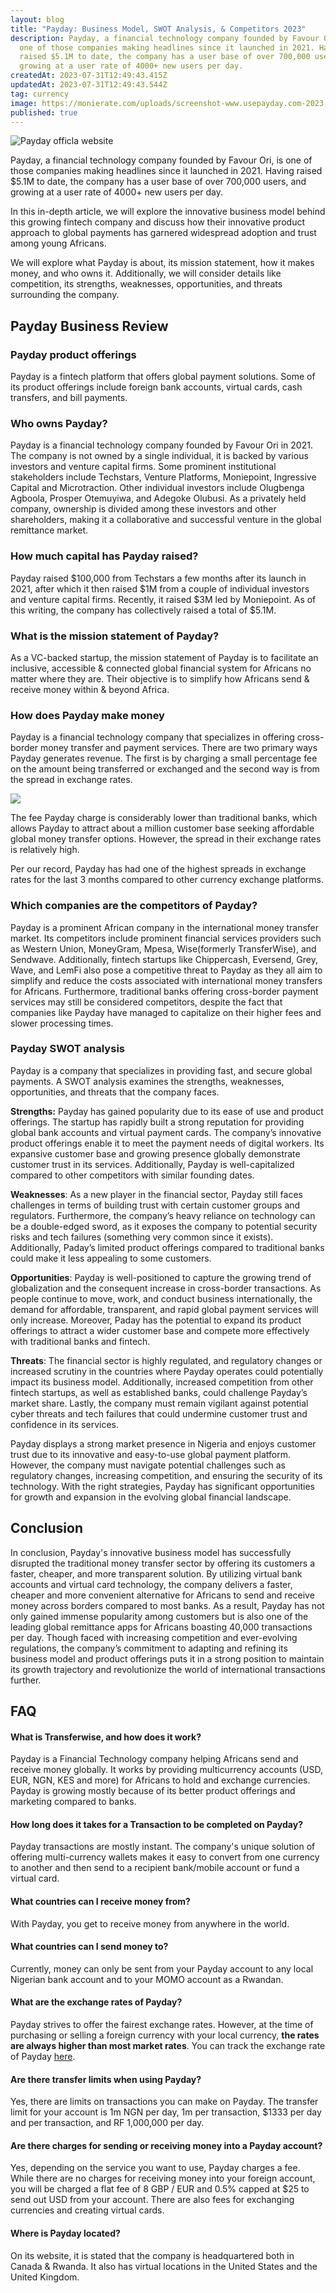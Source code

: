 ```yaml
---
layout: blog
title: "Payday: Business Model, SWOT Analysis, & Competitors 2023"
description: Payday, a financial technology company founded by Favour Ori, is
  one of those companies making headlines since it launched in 2021. Having
  raised $5.1M to date, the company has a user base of over 700,000 users, and
  growing at a user rate of 4000+ new users per day.
createdAt: 2023-07-31T12:49:43.415Z
updatedAt: 2023-07-31T12:49:43.544Z
tag: currency
image: https://monierate.com/uploads/screenshot-www.usepayday.com-2023.07.17-09_02_58.png
published: true
---
```

![Payday officla website](https://monierate.com/uploads/screenshot-www.usepayday.com-2023.07.17-09_02_58.png)

Payday, a financial technology company founded by Favour Ori, is one of those companies making headlines since it launched in 2021. Having raised $5.1M to date, the company has a user base of over 700,000 users, and growing at a user rate of 4000+ new users per day.

In this in-depth article, we will explore the innovative business model behind this growing fintech company and discuss how their innovative product approach to global payments has garnered widespread adoption and trust among young Africans.

We will explore what Payday is about, its mission statement, how it makes money, and who owns it. Additionally, we will consider details like competition, its strengths, weaknesses, opportunities, and threats surrounding the company.

## Payday Business Review

### Payday product offerings
Payday is a fintech platform that offers global payment solutions. Some of its product offerings include foreign bank accounts, virtual cards, cash transfers, and bill payments.

### Who owns Payday?
Payday is a financial technology company founded by Favour Ori in 2021. The company is not owned by a single individual, it is backed by various investors and venture capital firms. Some prominent institutional stakeholders include Techstars, Venture Platforms, Moniepoint, Ingressive Capital and Microtraction. Other individual investors include Olugbenga Agboola, Prosper Otemuyiwa, and Adegoke Olubusi. As a privately held company, ownership is divided among these investors and other shareholders, making it a collaborative and successful venture in the global remittance market.

### How much capital has Payday raised?
Payday raised $100,000 from Techstars a few months after its launch in 2021, after which it then raised $1M from a couple of individual investors and venture capital firms. Recently, it raised $3M led by Moniepoint. As of this writing, the company has collectively raised a total of $5.1M.

### What is the mission statement of Payday?
As a VC-backed startup, the mission statement of Payday is to facilitate an inclusive, accessible & connected global financial system for Africans no matter where they are. Their objective is to simplify how Africans send & receive money within & beyond Africa.

### How does Payday make money
Payday is a financial technology company that specializes in offering cross-border money transfer and payment services. There are two primary ways Payday generates revenue. The first is by charging a small percentage fee on the amount being transferred or exchanged and the second way is from the spread in exchange rates.
  

![](https://monierate.com/uploads/screenshot_20230713-123317.jpg)

The fee Payday charge is considerably lower than traditional banks, which allows Payday to attract about a million customer base seeking affordable global money transfer options. However, the spread in their exchange rates is relatively high.

Per our record, Payday has had one of the highest spreads in exchange rates for the last 3 months compared to other currency exchange platforms.

### Which companies are the competitors of Payday?
Payday is a prominent African company in the international money transfer market. Its competitors include prominent financial services providers such as Western Union, MoneyGram, Mpesa, Wise(formerly TransferWise), and Sendwave. Additionally, fintech startups like Chippercash, Eversend, Grey, Wave, and LemFi also pose a competitive threat to Payday as they all aim to simplify and reduce the costs associated with international money transfers for Africans. Furthermore, traditional banks offering cross-border payment services may still be considered competitors, despite the fact that companies like Payday have managed to capitalize on their higher fees and slower processing times.

### Payday SWOT analysis
Payday is a company that specializes in providing fast, and secure global payments. A SWOT analysis examines the strengths, weaknesses, opportunities, and threats that the company faces.  

**Strengths:** Payday has gained popularity due to its ease of use and product offerings. The startup has rapidly built a strong reputation for providing global bank accounts and virtual payment cards. The company’s innovative product offerings enable it to meet the payment needs of digital workers. Its expansive customer base and growing presence globally demonstrate customer trust in its services. Additionally, Payday is well-capitalized compared to other competitors with similar founding dates.

**Weaknesses**: As a new player in the financial sector, Payday still faces challenges in terms of building trust with certain customer groups and regulators. Furthermore, the company’s heavy reliance on technology can be a double-edged sword, as it exposes the company to potential security risks and tech failures (something very common since it exists). Additionally, Paday’s limited product offerings compared to traditional banks could make it less appealing to some customers.

**Opportunities**: Payday is well-positioned to capture the growing trend of globalization and the consequent increase in cross-border transactions. As people continue to move, work, and conduct business internationally, the demand for affordable, transparent, and rapid global payment services will only increase. Moreover, Paday has the potential to expand its product offerings to attract a wider customer base and compete more effectively with traditional banks and fintech.

**Threats**: The financial sector is highly regulated, and regulatory changes or increased scrutiny in the countries where Payday operates could potentially impact its business model. Additionally, increased competition from other fintech startups, as well as established banks, could challenge Payday’s market share. Lastly, the company must remain vigilant against potential cyber threats and tech failures that could undermine customer trust and confidence in its services.

  

Payday displays a strong market presence in Nigeria and enjoys customer trust due to its innovative and easy-to-use global payment platform. However, the company must navigate potential challenges such as regulatory changes, increasing competition, and ensuring the security of its technology. With the right strategies, Payday has significant opportunities for growth and expansion in the evolving global financial landscape.

  

## Conclusion

In conclusion, Payday's innovative business model has successfully disrupted the traditional money transfer sector by offering its customers a faster, cheaper, and more transparent solution. By utilizing virtual bank accounts and virtual card technology, the company delivers a faster, cheaper and more convenient alternative for Africans to send and receive money across borders compared to most banks. As a result, Payday has not only gained immense popularity among customers but is also one of the leading global remittance apps for Africans boasting 40,000 transactions per day. Though faced with increasing competition and ever-evolving regulations, the company’s commitment to adapting and refining its business model and product offerings puts it in a strong position to maintain its growth trajectory and revolutionize the world of international transactions further.

## FAQ

#### What is Transferwise, and how does it work?
Payday is a Financial Technology company helping Africans send and receive money globally. It works by providing multicurrency accounts (USD, EUR, NGN, KES and more) for Africans to hold and exchange currencies. Payday is growing mostly because of its better product offerings and marketing compared to banks.

#### How long does it takes for a Transaction to be completed on Payday?
Payday transactions are mostly instant. The company's unique solution of offering multi-currency wallets makes it easy to convert from one currency to another and then send to a recipient bank/mobile account or fund a virtual card.

#### What countries can I receive money from?
With Payday, you get to receive money from anywhere in the world.

#### What countries can I send money to?
Currently, money can only be sent from your Payday account to any local Nigerian bank account and to your MOMO account as a Rwandan.

#### What are the exchange rates of Payday?
Payday strives to offer the fairest exchange rates. However, at the time of purchasing or selling a foreign currency with your local currency, **the rates are always higher than most market rates**. You can track the exchange rate of Payday [here](https://monierate.com/converter/payday?Amount=1&From=USD&To=NGN).

#### Are there transfer limits when using Payday?
Yes, there are limits on transactions you can make on Payday. The transfer limit for your account is 1m NGN per day, 1m per transaction, $1333 per day and per transaction, and RF 1,000,000 per day.

#### Are there charges for sending or receiving money into a Payday account?
Yes, depending on the service you want to use, Payday charges a fee. While there are no charges for receiving money into your foreign account, you will be charged a flat fee of 8 GBP / EUR and 0.5% capped at $25 to send out USD from your account. There are also fees for exchanging currencies and creating virtual cards.

#### Where is Payday located?
On its website, it is stated that the company is headquartered both in Canada & Rwanda. It also has virtual locations in the United States and the United Kingdom.